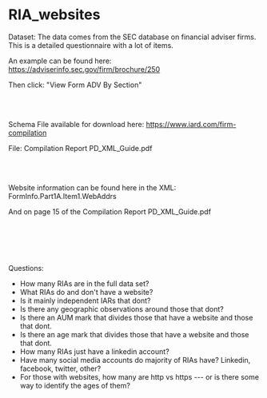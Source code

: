 # RIA_websites

Dataset:
The data comes from the SEC database on financial adviser firms. This is a detailed questionnaire with a lot of items. 

An example can be found here: https://adviserinfo.sec.gov/firm/brochure/250

Then click: "View Form ADV By Section"

<br/><br/>

Schema File available for download here: https://www.iard.com/firm-compilation

File: Compilation Report PD_XML_Guide.pdf

<br/><br/>

Website information can be found here in the XML:
FormInfo.Part1A.Item1.WebAddrs

And on page 15 of the Compilation Report PD_XML_Guide.pdf


<br/><br/>
<br/><br/>

Questions:
- How many RIAs are in the full data set?
- What RIAs do and don't have a website?
- Is it mainly independent IARs that dont? 
- Is there any geographic observations around those that dont?
- Is there an AUM mark that divides those that have a website and those that dont.
- Is there an age mark that divides those that have a website and those that dont.
- How many RIAs just have a linkedin account? 
- Have many social media accounts do majority of RIAs have? Linkedin, facebook, twitter, other?
- For those with websites, how many are http vs https --- or is there some way to identify the ages of them?
